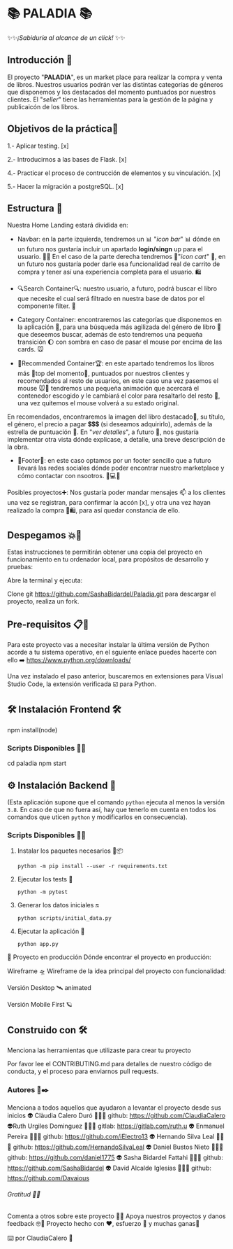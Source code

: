 # 📚 **PALADIA** 📚
✨✨*¡Sabiduría al alcance de un click!* ✨✨	

## Introducción 🔬
El proyecto "**PALADIA**", es un market place para realizar la compra y venta de libros. Nuestros usuarios podrán ver las distintas categorías de géneros que disponemos y los destacados del momento puntuados por nuestros clientes.
El "*seller*" tiene las herramientas para la gestión de la página y publicaicón de los libros.


## Objetivos de la práctica🛫

1.- Aplicar testing. [x]

2.- Introducirnos a las bases de Flask. [x]

4.- Practicar el proceso de contrucción de elementos y su vinculación. [x]

5.- Hacer la migración a postgreSQL. [x]


## Estructura 🎡
Nuestra Home Landing estará dividida en:

 - Navbar: en la parte izquierda, tendremos un 📊 "*icon bar*" 📊 dónde en un futuro nos gustaría incluir un apartado **login/singn** up para el usuario. 🙆‍♀️ En el caso de la parte derecha tendremos 🛒"*icon cart*" 🛒, en un futuro nos gustaría poder darle esa funcionalidad real de carrito de compra y tener así una experiencia completa para el usuario. 🛍️

 - 🔍Search Container🔍: nuestro usuario, a futuro, podrá buscar el libro que necesite el cual será filtrado en nuestra base de datos por el componente filter. 🔖

- Category Container: encontraremos las categorías que disponemos en la aplicación 📇, para una búsqueda más agilizada del género de libro 📖 que deseemos buscar, además de esto tendremos una pequeña transición 🌔 con sombra en caso de pasar el mouse por encima de las cards. 🐭

- 🍾Recommended Container🏆: en este apartado tendremos los libros más 🌟top del momento🌟, puntuados por nuestros clientes y recomendados al resto de usuarios, en este caso una vez pasemos el mouse 🐭🧀 tendremos una pequeña animación que acercará el contenedor escogido y le cambiará el color para resaltarlo del resto 📌, una vez quitemos el mouse volverá a su estado original. 

En recomendados,  encontraremos la imagen del libro destacado🌟, su título, el género, el precio a pagar 💲💲💲 (si deseamos adquirirlo), además de la estrella de puntuación 🤩. En "*ver detalles*", a futuro 🌠, nos gustaría implementar otra vista dónde explicase, a detalle, una breve descripción de la obra.

- 🐾Footer🐾: en este caso optamos por un footer sencillo que a futuro llevará las redes sociales dónde poder encontrar nuestro marketplace y cómo contactar con nsootros. 📱💻📧

Posibles proyectos➕:
Nos gustaría poder mandar mensajes 📫 a los clientes una vez se registran, para confirmar la accón [x], y otra una vez hayan realizado la compra 🛒🛍️, para así quedar constancia de ello.



## Despegamos 💥🚀 
Estas instrucciones te permitirán obtener una copia del proyecto en funcionamiento en tu ordenador local, para propósitos de desarrollo y pruebas:

Abre la terminal y ejecuta:

Clone git https://github.com/SashaBidardel/Paladia.git para descargar el proyecto, realiza un fork.


## Pre-requisitos 📋💬
Para este proyecto vas a necesitar instalar la última versión de Python acorde a tu sistema operativo, en el sguiente enlace puedes hacerte con ello ➡️ https://www.python.org/downloads/

Una vez instalado el paso anterior, buscaremos en extensiones para Visual Studio Code, la extensión verificada ☑️ para Python.


## 🛠️ Instalación Frontend 🛠️
npm install(node)

### Scripts Disponibles 🔌🔋
cd paladia
npm start


## ⚙️ Instalación Backend 🔧
(Esta aplicación supone que el comando `python` ejecuta al menos la versión `3.8`.
 En caso de que no fuera así, hay que tenerlo en cuenta en todos los comandos que uticen `python` y modificarlos en consecuencia).

### Scripts Disponibles 🔌🔋
1. Instalar los paquetes necesarios 📁📦

    `python -m pip install --user -r requirements.txt`

2. Ejecutar los tests 🧪

    `python -m pytest`

3. Generar los datos iniciales 🔛

    `python scripts/initial_data.py`

4. Ejecutar la aplicación 🥇

    `python app.py`



🚀 Proyecto en producción
Dónde encontrar el proyecto en producción:

Wireframe 🛸
Wireframe de la idea principal del proyecto con funcionalidad:

Versión Desktop 🛰️
animated

Versión Mobile First 🪐





## Construido con 🛠️
Menciona las herramientas que utilizaste para crear tu proyecto


Por favor lee el CONTRIBUTING.md para detalles de nuestro código de conducta, y el proceso para enviarnos pull requests.


### Autores 🌻✒️
Menciona a todos aquellos que ayudaron a levantar el proyecto desde sus inicios
👽 Clàudia Calero Duró  👀👀👀 github: https://github.com/ClaudiaCalero
👽Ruth Urgiles Dominguez  👀👀👀 gitlab: https://gitlab.com/ruth.u
👽 Enmanuel Pereira  👀👀👀 github: https://github.com/iElectro13
👽 Hernando Silva Leal  👀👀👀 github: https://github.com/HernandoSilvaLeal
👽 Daniel Bustos Nieto  👀👀👀 github: https://github.com/daniel1775
👽 Sasha Bidardel Fattahi  👀👀👀 github: https://github.com/SashaBidardel
👽 David Alcalde Iglesias  👀👀👀 github: https://github.com/Davaious



###### Gratitud 🎁🤸
Comenta a otros sobre este proyecto 📢🤘
Apoya nuestros proyectos y danos feedback 🤓🍻
Proyecto hecho con ❤️, esfuerzo 🦾 y muchas ganas🎢



⌨️ por ClaudiaCalero 🌻

